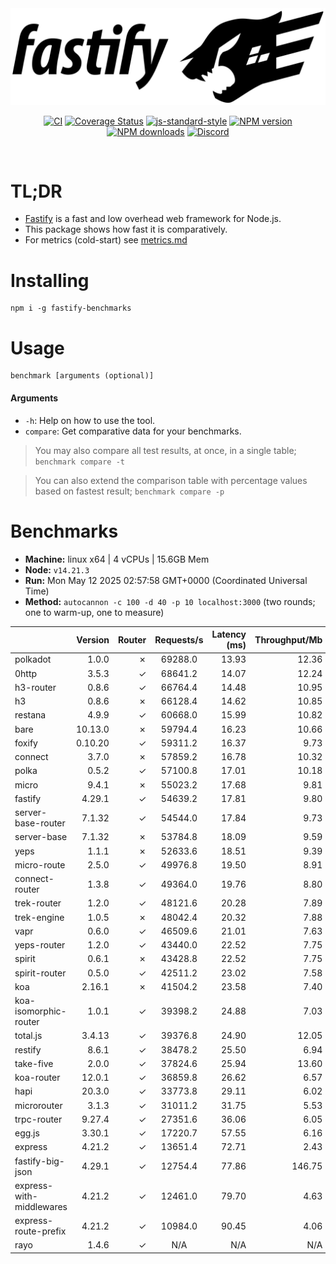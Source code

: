 <div align="center">
  <img src="https://github.com/fastify/graphics/raw/HEAD/fastify-landscape-outlined.svg" width="650" height="auto"/>
</div>

<div align="center">

[![CI](https://github.com/fastify/fastify/workflows/ci/badge.svg)](https://github.com/fastify/fastify/actions/workflows/ci.yml)
[![Coverage Status](https://coveralls.io/repos/github/fastify/fastify/badge.svg?branch=master)](https://coveralls.io/github/fastify/fastify?branch=master)
[![js-standard-style](https://img.shields.io/badge/code%20style-standard-brightgreen.svg?style=flat)](http://standardjs.com/)
[![NPM version](https://img.shields.io/npm/v/fastify.svg?style=flat)](https://www.npmjs.com/package/fastify)
[![NPM downloads](https://img.shields.io/npm/dm/fastify.svg?style=flat)](https://www.npmjs.com/package/fastify) [![Discord](https://img.shields.io/discord/725613461949906985)](https://discord.gg/fastify)

</div>
<br />

# TL;DR

* [Fastify](https://github.com/fastify/fastify) is a fast and low overhead web framework for Node.js.
* This package shows how fast it is comparatively.
* For metrics (cold-start) see [metrics.md](./METRICS.md)

# Installing

```
npm i -g fastify-benchmarks
```

# Usage

```
benchmark [arguments (optional)]
```

#### Arguments

* `-h`: Help on how to use the tool.
* `compare`: Get comparative data for your benchmarks.

> You may also compare all test results, at once, in a single table; `benchmark compare -t`

> You can also extend the comparison table with percentage values based on fastest result; `benchmark compare -p`
# Benchmarks

* __Machine:__ linux x64 | 4 vCPUs | 15.6GB Mem
* __Node:__ `v14.21.3`
* __Run:__ Mon May 12 2025 02:57:58 GMT+0000 (Coordinated Universal Time)
* __Method:__ `autocannon -c 100 -d 40 -p 10 localhost:3000` (two rounds; one to warm-up, one to measure)

|                          | Version | Router | Requests/s | Latency (ms) | Throughput/Mb |
| :--                      | --:     | --:    | :-:        | --:          | --:           |
| polkadot                 | 1.0.0   | ✗      | 69288.0    | 13.93        | 12.36         |
| 0http                    | 3.5.3   | ✓      | 68641.2    | 14.07        | 12.24         |
| h3-router                | 0.8.6   | ✓      | 66764.4    | 14.48        | 10.95         |
| h3                       | 0.8.6   | ✗      | 66128.4    | 14.62        | 10.85         |
| restana                  | 4.9.9   | ✓      | 60668.0    | 15.99        | 10.82         |
| bare                     | 10.13.0 | ✗      | 59794.4    | 16.23        | 10.66         |
| foxify                   | 0.10.20 | ✓      | 59311.2    | 16.37        | 9.73          |
| connect                  | 3.7.0   | ✗      | 57859.2    | 16.78        | 10.32         |
| polka                    | 0.5.2   | ✓      | 57100.8    | 17.01        | 10.18         |
| micro                    | 9.4.1   | ✗      | 55023.2    | 17.68        | 9.81          |
| fastify                  | 4.29.1  | ✓      | 54639.2    | 17.81        | 9.80          |
| server-base-router       | 7.1.32  | ✓      | 54544.0    | 17.84        | 9.73          |
| server-base              | 7.1.32  | ✗      | 53784.8    | 18.09        | 9.59          |
| yeps                     | 1.1.1   | ✗      | 52633.6    | 18.51        | 9.39          |
| micro-route              | 2.5.0   | ✓      | 49976.8    | 19.50        | 8.91          |
| connect-router           | 1.3.8   | ✓      | 49364.0    | 19.76        | 8.80          |
| trek-router              | 1.2.0   | ✓      | 48121.6    | 20.28        | 7.89          |
| trek-engine              | 1.0.5   | ✗      | 48042.4    | 20.32        | 7.88          |
| vapr                     | 0.6.0   | ✓      | 46509.6    | 21.01        | 7.63          |
| yeps-router              | 1.2.0   | ✓      | 43440.0    | 22.52        | 7.75          |
| spirit                   | 0.6.1   | ✗      | 43428.8    | 22.52        | 7.75          |
| spirit-router            | 0.5.0   | ✓      | 42511.2    | 23.02        | 7.58          |
| koa                      | 2.16.1  | ✗      | 41504.2    | 23.58        | 7.40          |
| koa-isomorphic-router    | 1.0.1   | ✓      | 39398.2    | 24.88        | 7.03          |
| total.js                 | 3.4.13  | ✓      | 39376.8    | 24.90        | 12.05         |
| restify                  | 8.6.1   | ✓      | 38478.2    | 25.50        | 6.94          |
| take-five                | 2.0.0   | ✓      | 37824.6    | 25.94        | 13.60         |
| koa-router               | 12.0.1  | ✓      | 36859.8    | 26.62        | 6.57          |
| hapi                     | 20.3.0  | ✓      | 33773.8    | 29.11        | 6.02          |
| microrouter              | 3.1.3   | ✓      | 31011.2    | 31.75        | 5.53          |
| trpc-router              | 9.27.4  | ✓      | 27351.6    | 36.06        | 6.05          |
| egg.js                   | 3.30.1  | ✓      | 17220.7    | 57.55        | 6.16          |
| express                  | 4.21.2  | ✓      | 13651.4    | 72.71        | 2.43          |
| fastify-big-json         | 4.29.1  | ✓      | 12754.4    | 77.86        | 146.75        |
| express-with-middlewares | 4.21.2  | ✓      | 12461.0    | 79.70        | 4.63          |
| express-route-prefix     | 4.21.2  | ✓      | 10984.0    | 90.45        | 4.06          |
| rayo                     | 1.4.6   | ✓      | N/A        | N/A          | N/A           |
